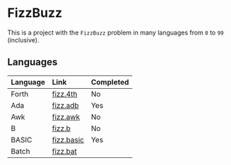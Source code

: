 # FizzBuzz
This is a project with the `FizzBuzz` problem in many languages from `0` to `99` (inclusive).

## Languages
| Language | Link | Completed |
| :-- | :-- | :-- |
| Forth | [fizz.4th](fizz.4th) | No |
| Ada | [fizz.adb](fizz.adb) | Yes |
| Awk | [fizz.awk](fizz.awk) | No |
| B | [fizz.b](fizz.b) | No |
| BASIC | [fizz.basic](fizz.basic) | Yes |
| Batch | [fizz.bat](fizz.bat) | 
